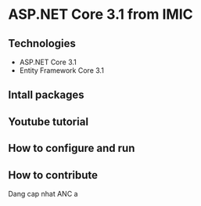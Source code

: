 # ASP.NET Core 3.1 from IMIC
## Technologies
- ASP.NET Core 3.1
- Entity Framework Core 3.1
## Intall packages
## Youtube tutorial
## How to configure and run
## How to contribute
Dang cap nhat ANC a